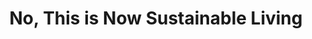 ---
pid: mp42
title: No, This is Now Sustainable Living
location_transcription: Placed for maximum exposure to people of all ages and walks
  of life
coordinates: "[-75.172724694968, 39.915127305645]"
zipcode: 
gen_neighborhood: 
neighborhood: 
outside_phl: 
age: 
age_range: 
instagram: 
image_file_name: mp_42.jpg
proposal_transcription: |-
  There could be a whole series of murals/installations promoting sustainable living. Images of young people growing food in urban environments. Potatoes in bins in apartments... other plants all around, young people of color sitting, talking, laughing.
  Maybe placed to especially target youth.
topic: Environment,Inclusivity,Youth,Sustainability
topic_summary: 0, 0, 0, 0
type: Mural,Image
keywords_other: urban agriculture, plants, sustainability, POC
credit: 
image_labels: 
twitter: 
facebook: 
permalink: "/monuments/mp42/"
layout: item-page
---